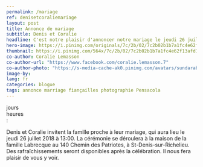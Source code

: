 ```yaml
---
permalink: /mariage
ref: denisetcoraliemariage
layout: post
title: Annonce de mariage
subtitle: Denis et Coralie
headline: C'est notre plaisir d'annoncer notre mariage le jeudi 26 juillet à 13:00.
hero-image: https://i.pinimg.com/originals/7c/2b/02/7c2b02b1b7a1fc4e62f13afd1329af19.jpg
thumbnail: https://i.pinimg.com/564x/7c/2b/02/7c2b02b1b7a1fc4e62f13afd1329af19.jpg
co-author: Coralie Lemasson
co-author-url: "https://www.facebook.com/coralie.lemasson.7"
co-author-photo: "https://s-media-cache-ak0.pinimg.com/avatars/sundarabheriya_1468177840_280.jpg"
image-by:
lang: fr
categories: blogue
tags: annonce marriage fiançailles photographie Pensacola
---
```

<link href="https://fonts.googleapis.com/css?family=Lato:300" rel="stylesheet"> 

<!-- Display the countdown timer in an element -->
<p class="date-mark">
  <div class="day"><span id="wedding-day"></span> jours</div>
  <div class="hour"><span id="wedding-hour"></span> heures</div>
  <div><span id="wedding-minute"></div><div></span>:<span id="wedding-second"></span></div></p>

<script>
// Set the date we're counting down to
var countDownDate = new Date("Sep 5, 2018 15:37:25").getTime();

// Update the count down every 1 second
var x = setInterval(function() {

  // Get todays date and time
  var now = new Date().getTime();

  // Find the distance between now an the count down date
  var distance = countDownDate - now;

  // Time calculations for days, hours, minutes and seconds
  var days = Math.floor(distance / (1000 * 60 * 60 * 24));
  var hours = Math.floor((distance % (1000 * 60 * 60 * 24)) / (1000 * 60 * 60));
  var minutes = Math.floor((distance % (1000 * 60 * 60)) / (1000 * 60));
  var seconds = Math.floor((distance % (1000 * 60)) / 1000);

  // Display the result
  document.getElementById("wedding-day").innerHTML = days;
  document.getElementById("wedding-hour").innerHTML = hours;
  document.getElementById("wedding-minute").innerHTML = minutes;
  document.getElementById("wedding-second").innerHTML = seconds;

  // If the count down is finished, write some text 
  if (distance < 0) {
    clearInterval(x);
    document.getElementById("wedding-day").innerHTML = "0";
    document.getElementById("wedding-hour").innerHTML = "00";
    document.getElementById("wedding-minute").innerHTML = "00";
    document.getElementById("wedding-second").innerHTML = "00";
  }
}, 1000);
</script>



Denis et Coralie invitent la famille proche à leur mariage, qui aura lieu le jeudi 26 juillet 2018 à 13:00. La cérémonie se déroulera à la maison de  la famille Labrecque au  140 Chemin des Patriotes, à St-Denis-sur-Richelieu. Des rafraîchissements seront disponibles après la célébration. Il nous fera plaisir de vous y voir.
